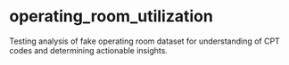 # operating_room_utilization
Testing analysis of fake operating room dataset for understanding of CPT codes and determining actionable insights.
